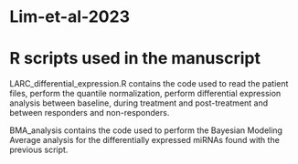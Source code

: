 # Lim-et-al-2023
# R scripts used in the manuscript

LARC_differential_expression.R contains the code used to read the patient files, perform the quantile normalization, perform differential expression analysis between baseline, during treatment and post-treatment and between responders and non-responders.

BMA_analysis contains the code used to perform the Bayesian Modeling Average analysis for the differentially expressed miRNAs found with the previous script.

